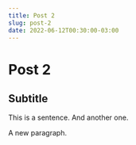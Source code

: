 ```yaml
---
title: Post 2
slug: post-2
date: 2022-06-12T00:30:00-03:00
---
```


# Post 2

## Subtitle

This is a sentence.
And another one.

A new paragraph.
